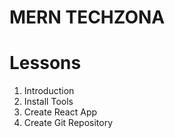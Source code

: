 # MERN TECHZONA

# Lessons

1. Introduction
2. Install Tools
3. Create React App
4. Create Git Repository
